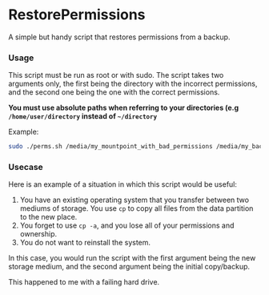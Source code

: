 # RestorePermissions
A simple but handy script that restores permissions from a backup.

### Usage

This script must be run as root or with sudo.
The script takes two arguments only, the first being the directory with the incorrect permissions, and the second one being the one with the correct permissions.

**You must use absolute paths when referring to your directories (e.g `/home/user/directory` instead of `~/directory`**

Example:

```bash
sudo ./perms.sh /media/my_mountpoint_with_bad_permissions /media/my_backup
```

### Usecase

Here is an example of a situation in which this script would be useful:

1. You have an existing operating system that you transfer between two mediums of storage. You use `cp` to copy all files from the data partition to the new place.
2. You forget to use `cp -a`, and you lose all of your permissions and ownership.
3. You do not want to reinstall the system.

In this case, you would run the script with the first argument being the new storage medium, and the second argument being the initial copy/backup.

This happened to me with a failing hard drive.
